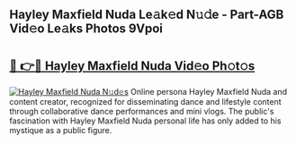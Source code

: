 ## Hayley Maxfield Nuda Le𝚊k𝚎d N𝚞𝚍e - Part-AGB Vid𝚎o Le𝚊ks Photos 9Vpoi

# <h2><a href="http://fbe0y4.evod.top/?m=Hayley+Maxfield+Nuda">🔗 👉🔴 Hayley Maxfield Nuda Vid𝚎o Ph𝚘t𝚘s</a></h2>

[![Hayley Maxfield Nuda N𝚞d𝚎s](https://i.imgur.com/8V9OHl7.gif)](http://fbe0y4.evod.top/?m=Hayley+Maxfield+Nuda)
Online persona Hayley Maxfield Nuda and content creator, recognized for disseminating dance and lifestyle content through collaborative dance performances and mini vlogs. The public's fascination with Hayley Maxfield Nuda personal life has only added to his mystique as a public figure. 
